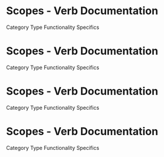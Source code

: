  
# Scopes - Verb Documentation
 
Category                  Type                      Functionality             Specifics                
 
# Scopes - Verb Documentation
 
Category                  Type                      Functionality             Specifics                
 
# Scopes - Verb Documentation
 
Category                  Type                      Functionality             Specifics                
 
# Scopes - Verb Documentation
 
Category                  Type                      Functionality             Specifics                
